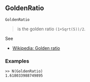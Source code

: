 ## GoldenRatio

```
GoldenRatio
```

> is the golden ratio `(1+Sqrt(5))/2`.

See
* [Wikipedia: Golden ratio](https://en.wikipedia.org/wiki/Golden_ratio)
 
### Examples

``` 
>> N(GoldenRatio)
1.618033988749895
```
 